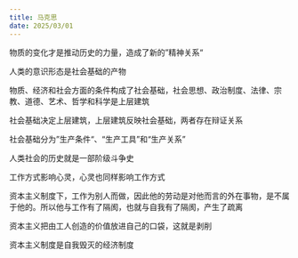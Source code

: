 ```yaml
---
title: 马克思
date: 2025/03/01
---
```


物质的变化才是推动历史的力量，造成了新的”精神关系“

人类的意识形态是社会基础的产物

物质、经济和社会方面的条件构成了社会基础，社会思想、政治制度、法律、宗教、道德、艺术、哲学和科学是上层建筑

社会基础决定上层建筑，上层建筑反映社会基础，两者存在辩证关系

社会基础分为”生产条件“、“生产工具”和“生产关系”

人类社会的历史就是一部阶级斗争史

工作方式影响心灵，心灵也同样影响工作方式

资本主义制度下，工作为别人而做，因此他的劳动是对他而言的外在事物，是不属于他的。所以他与工作有了隔阂，也就与自我有了隔阂，产生了疏离

资本主义把由工人创造的价值放进自己的口袋，这就是剥削

资本主义制度是自我毁灭的经济制度